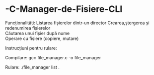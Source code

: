 # -C-Manager-de-Fisiere-CLI
Funcționalități: 
Listarea fișierelor dintr-un director  Crearea,ștergerea și redenumirea fișierelor  
Căutarea unui fișier după nume  
Operare cu fișiere (copiere, mutare)

Instrucțiuni pentru rulare:

Compilare: gcc file_manager.c -o file_manager

Rulare: ./file_manager list .
